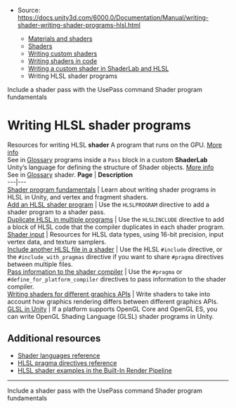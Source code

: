 * Source: https://docs.unity3d.com/6000.0/Documentation/Manual/writing-shader-writing-shader-programs-hlsl.html

  * [Materials and shaders](https://docs.unity3d.com/6000.0/Documentation/Manual/materials-and-shaders.html)
  * [Shaders](https://docs.unity3d.com/6000.0/Documentation/Manual/Shaders.html)
  * [Writing custom shaders](https://docs.unity3d.com/6000.0/Documentation/Manual/writing-custom-shaders.html)
  * [Writing shaders in code](https://docs.unity3d.com/6000.0/Documentation/Manual/shader-writing.html)
  * [Writing a custom shader in ShaderLab and HLSL](https://docs.unity3d.com/6000.0/Documentation/Manual/SL-landing.html)
  * Writing HLSL shader programs


[](https://docs.unity3d.com/6000.0/Documentation/Manual/writing-shader-usepass.html)
Include a shader pass with the UsePass command
[](https://docs.unity3d.com/6000.0/Documentation/Manual/writing-shader-programs-introduction.html)
Shader program fundamentals
# Writing HLSL shader programs
Resources for writing HLSL **shader** A program that runs on the GPU. [More info](https://docs.unity3d.com/6000.0/Documentation/Manual/Shaders.html)  
See in [Glossary](https://docs.unity3d.com/6000.0/Documentation/Manual/Glossary.html#Shader) programs inside a `Pass` block in a custom **ShaderLab** Unity’s language for defining the structure of Shader objects. [More info](https://docs.unity3d.com/6000.0/Documentation/Manual/SL-Shader.html)  
See in [Glossary](https://docs.unity3d.com/6000.0/Documentation/Manual/Glossary.html#ShaderLab) shader. 
**Page** | **Description**  
---|---  
[Shader program fundamentals](https://docs.unity3d.com/6000.0/Documentation/Manual/writing-shader-programs-introduction.html) | Learn about writing shader programs in HLSL in Unity, and vertex and fragment shaders.  
[Add an HLSL shader program](https://docs.unity3d.com/6000.0/Documentation/Manual/writing-shader-add-shader-program.html) | Use the `HLSLPROGRAM` directive to add a shader program to a shader pass.  
[Duplicate HLSL in multiple programs](https://docs.unity3d.com/6000.0/Documentation/Manual/writing-shader-include-shader-program.html) | Use the `HLSLINCLUDE` directive to add a block of HLSL code that the compiler duplicates in each shader program.  
[Shader input](https://docs.unity3d.com/6000.0/Documentation/Manual/writing-shader-shader-input.html) | Resources for HLSL data types, using 16-bit precision, input vertex data, and texture samplers.  
[Include another HLSL file in a shader](https://docs.unity3d.com/6000.0/Documentation/Manual/shader-include-directives.html) | Use the HLSL `#include` directive, or the `#include_with_pragmas` directive if you want to share `#pragma` directives between multiple files.  
[Pass information to the shader compiler](https://docs.unity3d.com/6000.0/Documentation/Manual/writing-shader-programs-pragma-directives.html) | Use the `#pragma` or `#define_for_platform_compiler` directives to pass information to the shader compiler.  
[Writing shaders for different graphics APIs](https://docs.unity3d.com/6000.0/Documentation/Manual/SL-PlatformDifferences.html) | Write shaders to take into account how graphics rendering differs between different graphics APIs.  
[GLSL in Unity](https://docs.unity3d.com/6000.0/Documentation/Manual/SL-GLSLShaderPrograms.html) | If a platform supports OpenGL Core and OpenGL ES, you can write OpenGL Shading Language (GLSL) shader programs in Unity.  
## Additional resources
  * [Shader languages reference](https://docs.unity3d.com/6000.0/Documentation/Manual/shaders-reference.html)
  * [HLSL pragma directives reference](https://docs.unity3d.com/6000.0/Documentation/Manual/SL-PragmaDirectives.html)
  * [HLSL shader examples in the Built-In Render Pipeline](https://docs.unity3d.com/6000.0/Documentation/Manual/built-in-shader-examples.html)


* * *
[](https://docs.unity3d.com/6000.0/Documentation/Manual/writing-shader-usepass.html)
Include a shader pass with the UsePass command
[](https://docs.unity3d.com/6000.0/Documentation/Manual/writing-shader-programs-introduction.html)
Shader program fundamentals

